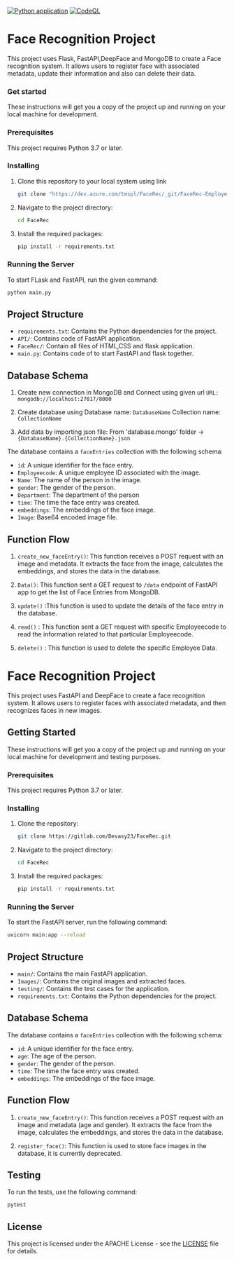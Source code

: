 [![Python application](https://github.com/devansh-shah-11/FaceRec/actions/workflows/python-app.yml/badge.svg)](https://github.com/devansh-shah-11/FaceRec/actions/workflows/python-app.yml)
[![CodeQL](https://github.com/devansh-shah-11/FaceRec/actions/workflows/codeql.yml/badge.svg)](https://github.com/devansh-shah-11/FaceRec/actions/workflows/codeql.yml)
# Face Recognition Project

This project uses Flask, FastAPI,DeepFace and MongoDB to create a Face recognition system. It allows users to register face with associated metadata, update their information and also can delete their data.

### Get started

These instructions will get you a copy of the project up and running on your local machine for development. 

### Prerequisites

This project requires Python 3.7 or later.

### Installing

1. Clone this repository to your local system using link

    ```bash
    git clone "https://dev.azure.com/tmspl/FaceRec/_git/FaceRec-Employee-Enrollment.python"
    ```

2. Navigate to the project directory:

    ```bash
    cd FaceRec
    ```

3. Install the required packages:

    ```bash
    pip install -r requirements.txt
    ```


### Running the Server
To start FLask and FastAPI, run the given command:
```bash
python main.py
```

## Project Structure

- `requirements.txt`: Contains the Python dependencies for the project.
- `API/`: Contains code of FastAPI application.
- `FaceRec/`: Contain all files of HTML,CSS and flask application.
- `main.py`: Contains code of to start FastAPI and flask together.

## Database Schema

1. Create new connection in MongoDB and Connect using given url
   `URL: mongodb://localhost:27017/8000`

2.  Create database using 
    Database name: `DatabaseName`
    Collection name: `CollectionName`

3.  Add data by importing json file:
    From 'database.mongo' folder -> `{DatabaseName}.{CollectionName}.json`

The database contains a `faceEntries` collection with the following schema:

- `id`: A unique identifier for the face entry.
- `Employeecode`: A unique  employee ID associated with the image.
- `Name`: The name of the person in the image.
- `gender`: The gender of the person.
- `Department`: The department of the person
- `time`: The time the face entry was created.
- `embeddings`: The embeddings of the face image.
- `Image`: Base64 encoded image file.

## Function Flow 

1. `create_new_faceEntry()`: This function receives a POST request with an image and metadata. It extracts the face from the image, calculates the embeddings, and stores the data in the database.

2. `Data()`: This function sent a GET request  to `/data` endpoint of FastAPI app to get the list of Face Entries from MongoDB.

3. `update()` :This function is used to update the details of the face entry in the database.

4. `read()` : This function sent a GET request with specific Employeecode to read the information related to that particular Employeecode.

5. `delete()` : This function is used to delete the specific Employee Data.

# Face Recognition Project

This project uses FastAPI and DeepFace to create a face recognition system. It allows users to register faces with associated metadata, and then recognizes faces in new images.

## Getting Started

These instructions will get you a copy of the project up and running on your local machine for development and testing purposes.

### Prerequisites

This project requires Python 3.7 or later.

### Installing

1. Clone the repository:

    ```bash
    git clone https://gitlab.com/Devasy23/FaceRec.git
    ```

2. Navigate to the project directory:

    ```bash
    cd FaceRec
    ```

3. Install the required packages:

    ```bash
    pip install -r requirements.txt
    ```

### Running the Server

To start the FastAPI server, run the following command:

```bash
uvicorn main:app --reload
```

## Project Structure

- `main/`: Contains the main FastAPI application.
- `Images/`: Contains the original images and extracted faces.
- `testing/`: Contains the test cases for the application.
- `requirements.txt`: Contains the Python dependencies for the project.

## Database Schema

The database contains a `faceEntries` collection with the following schema:

- `id`: A unique identifier for the face entry.
- `age`: The age of the person.
- `gender`: The gender of the person.
- `time`: The time the face entry was created.
- `embeddings`: The embeddings of the face image.

## Function Flow

1. `create_new_faceEntry()`: This function receives a POST request with an image and metadata (age and gender). It extracts the face from the image, calculates the embeddings, and stores the data in the database.

2. `register_face()`: This function is used to store face images in the database, it is currently deprecated.
## Testing

To run the tests, use the following command:

```bash
pytest
```

## License

This project is licensed under the APACHE License - see the [LICENSE](LICENSE) file for details.
